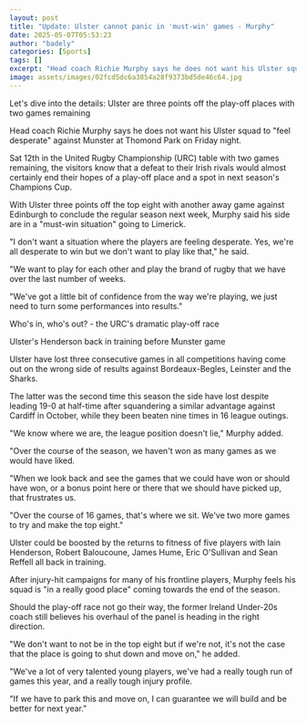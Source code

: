 ```yaml
---
layout: post
title: "Update: Ulster cannot panic in 'must-win' games - Murphy"
date: 2025-05-07T05:53:23
author: "badely"
categories: [Sports]
tags: []
excerpt: "Head coach Richie Murphy says he does not want his Ulster squad to 'feel desperate' against Munster at Thomond Park on Friday night."
image: assets/images/02fcd5dc6a3854a28f9373bd5de46c64.jpg
---
```


Let's dive into the details: Ulster are three points off the play-off places with two games remaining

Head coach Richie Murphy says he does not want his Ulster squad to "feel desperate" against Munster at Thomond Park on Friday night.

Sat 12th in the United Rugby Championship (URC) table with two games remaining, the visitors know that a defeat to their Irish rivals would almost certainly end their hopes of a play-off place and a spot in next season's Champions Cup.

With Ulster three points off the top eight with another away game against Edinburgh to conclude the regular season next week, Murphy said his side are in a "must-win situation" going to Limerick.

"I don't want a situation where the players are feeling desperate. Yes, we're all desperate to win but we don't want to play like that," he said.

"We want to play for each other and play the brand of rugby that we have over the last number of weeks.

"We've got a little bit of confidence from the way we're playing, we just need to turn some performances into results."

Who's in, who's out? - the URC's dramatic play-off race

Ulster's Henderson back in training before Munster game

Ulster have lost three consecutive games in all competitions having come out on the wrong side of results against Bordeaux-Begles, Leinster and the Sharks.

The latter was the second time this season the side have lost despite leading 19-0 at half-time after squandering a similar advantage against Cardiff in October, while they been beaten nine times in 16 league outings. 

"We know where we are, the league position doesn't lie," Murphy added.

"Over the course of the season, we haven't won as many games as we would have liked.

"When we look back and see the games that we could have won or should have won, or a bonus point here or there that we should have picked up, that frustrates us.

"Over the course of 16 games, that's where we sit. We've two more games to try and make the top eight."

Ulster could be boosted by the returns to fitness of five players with Iain Henderson, Robert Baloucoune, James Hume, Eric O'Sullivan and Sean Reffell all back in training.

After injury-hit campaigns for many of his frontline players, Murphy feels his squad is "in a really good place" coming towards the end of the season.

Should the play-off race not go their way, the former Ireland Under-20s coach still believes his overhaul of the panel is heading in the right direction.

"We don't want to not be in the top eight but if we're not, it's not the case that the place is going to shut down and move on," he added.

"We've a lot of very talented young players, we've had a really tough run of games this year, and a really tough injury profile.

"If we have to park this and move on, I can guarantee we will build and be better for next year."

